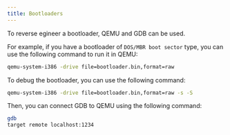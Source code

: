 ```yaml
---
title: Bootloaders
---
```


To reverse egineer a bootloader, QEMU and GDB can be used.

For example, if you have a bootloader of `DOS/MBR boot sector` type, you can use the following command to run it in QEMU:

```bash
qemu-system-i386 -drive file=bootloader.bin,format=raw
```

To debug the bootloader, you can use the following command:

```bash
qemu-system-i386 -drive file=bootloader.bin,format=raw -s -S
```

Then, you can connect GDB to QEMU using the following command:

```bash
gdb
target remote localhost:1234
```
